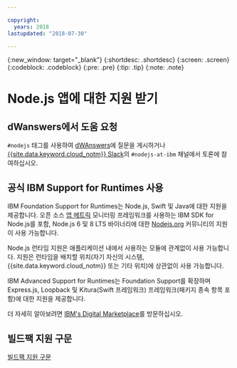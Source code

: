 ```yaml
---

copyright:
  years: 2018
lastupdated: "2018-07-30"

---
```


{:new_window: target="_blank"}
{:shortdesc: .shortdesc}
{:screen: .screen}
{:codeblock: .codeblock}
{:pre: .pre}
{:tip: .tip}
{:note: .note}

# Node.js 앱에 대한 지원 받기

## dWanswers에서 도움 요청

`#nodejs` 태그를 사용하여 [dWAnswers](https://developer.ibm.com/answers/smartspace/nodejs/)에 질문을 게시하거나 [{{site.data.keyword.cloud_notm}} Slack](https://slack-invite-ibm-cloud-tech.mybluemix.net/)의 `#nodejs-at-ibm` 채널에서 토론에 참여하십시오. 

## 공식 IBM Support for Runtimes 사용

IBM Foundation Support for Runtimes는 Node.js, Swift 및 Java에 대한 지원을 제공합니다. 오픈 소스 [앱 메트릭](https://developer.ibm.com/node/monitoring-post-mortem/application-metrics-node-js/) 모니터링 프레임워크를 사용하는 IBM SDK for Node.js를 포함, Node.js 6 및 8 LTS 바이너리에 대한 [Nodejs.org](https://nodejs.org/) 커뮤니티의 지원이 사용 가능합니다. 

Node.js 런타임 지원은 애플리케이션 내에서 사용하는 모듈에 관계없이 사용 가능합니다. 지원은 런타임을 배치할 위치(자기 자신의 시스템, {{site.data.keyword.cloud_notm}} 또는 기타 위치)에 상관없이 사용 가능합니다. 

IBM Advanced Support for Runtimes는 Foundation Support를 확장하며 Express.js, Loopback 및 Kitura(Swift 프레임워크) 프레임워크(패키지 종속 항목 포함)에 대한 지원을 제공합니다. 

더 자세히 알아보려면 [IBM's Digital Marketplace](https://www.ibm.com/us-en/marketplace/support-for-runtimes)를 방문하십시오. 

## 빌드팩 지원 구문

[빌드팩 지원 구문](../runtimes/common/buildpackSupport.html)
